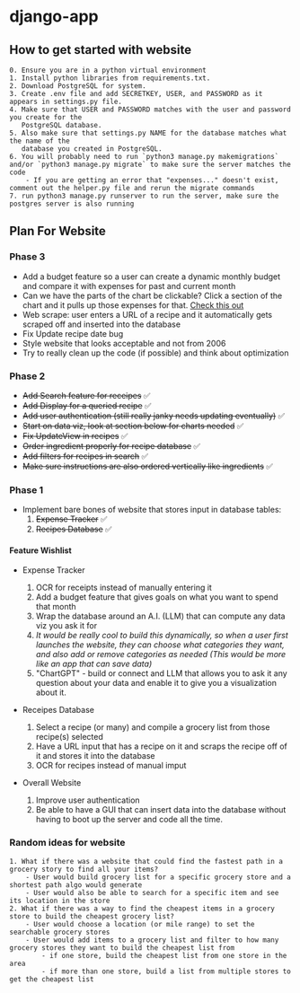 # django-app

## How to get started with website

    0. Ensure you are in a python virtual environment
    1. Install python libraries from requirements.txt.
    2. Download PostgreSQL for system.
    3. Create .env file and add SECRETKEY, USER, and PASSWORD as it appears in settings.py file.
    4. Make sure that USER and PASSWORD matches with the user and password you create for the 
       PostgreSQL database.
    5. Also make sure that settings.py NAME for the database matches what the name of the 
       database you created in PostgreSQL.
    6. You will probably need to run `python3 manage.py makemigrations` and/or `python3 manage.py migrate` to make sure the server matches the code
        - If you are getting an error that "expenses..." doesn't exist, comment out the helper.py file and rerun the migrate commands
    7. run python3 manage.py runserver to run the server, make sure the postgres server is also running

## Plan For Website

### Phase 3
 - Add a budget feature so a user can create a dynamic monthly budget and compare it with expenses for past and current month
 - Can we have the parts of the chart be clickable? Click a section of the chart and it pulls up those expenses for that. [Check this out](https://stackoverflow.com/questions/20964443/highcharts-making-a-point-clickable)
 - Web scrape: user enters a URL of a recipe and it automatically gets scraped off and inserted into the database
 - Fix Update recipe date bug
 - Style website that looks acceptable and not from 2006
 - Try to really clean up the code (if possible) and think about optimization

### Phase 2
 - ~~Add Search feature for receipes~~ :white_check_mark:
 - ~~Add Display for a queried recipe~~ :white_check_mark:
 - ~~Add user authentication (still really janky needs updating eventually)~~ :white_check_mark:
 - ~~Start on data viz, look at section below for charts needed~~ :white_check_mark:
 - ~~Fix UpdateView in recipes~~ :white_check_mark:
 - ~~Order ingredient properly for recipe database~~ :white_check_mark:
 - ~~Add filters for recipes in search~~ :white_check_mark:
 - ~~Make sure instructions are also ordered vertically like ingredients~~ :white_check_mark:

### Phase 1
 - Implement bare bones of website that stores input in database tables:
    1. ~~Expense Tracker~~ :white_check_mark:
    2. ~~Recipes Database~~ :white_check_mark:

#### Feature Wishlist

- Expense Tracker
    1. OCR for receipts instead of manually entering it
    2. Add a budget feature that gives goals on what you want to spend that month
    3. Wrap the database around an A.I. (LLM) that can compute any data viz you ask it for
    4. *It would be really cool to build this dynamically, so when a user first launches the website, they can choose what categories they want, and also add or remove categories as needed (This would be more like an app that can save data)*
    5. "ChartGPT" - build or connect and LLM that allows you to ask it any question about your data and enable it to give you a visualization about it.

- Receipes Database
    1. Select a recipe (or many) and compile a grocery list from those recipe(s) selected
    2. Have a URL input that has a recipe on it and scraps the recipe off of it and stores it into the database 
    3. OCR for recipes instead of manual imput

- Overall Website
    1. Improve user authentication
    2. Be able to have a GUI that can insert data into the database without having to boot up the server and code all the time.

### Random ideas for website

    1. What if there was a website that could find the fastest path in a grocery story to find all your items?
        - User would build grocery list for a specific grocery store and a shortest path algo would generate
        - User would also be able to search for a specific item and see its location in the store
    2. What if there was a way to find the cheapest items in a grocery store to build the cheapest grocery list?
        - User would choose a location (or mile range) to set the searchable grocery stores
        - User would add items to a grocery list and filter to how many grocery stores they want to build the cheapest list from
            - if one store, build the cheapest list from one store in the area
            - if more than one store, build a list from multiple stores to get the cheapest list